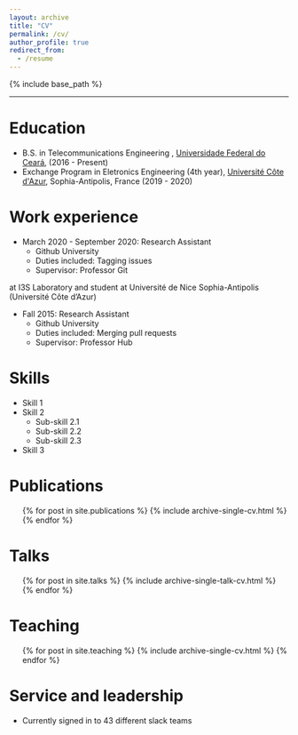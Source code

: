 ```yaml
---
layout: archive
title: "CV"
permalink: /cv/
author_profile: true
redirect_from:
  - /resume
---
```


{% include base_path %}

---
Education
======
* B.S. in Telecommunications Engineering , [Universidade Federal do Ceará](https://telecom.ufc.br/en/), (2016 - Present)
* Exchange Program in Eletronics Engineering (4th year), [Université Côte d'Azur](https://polytech.univ-cotedazur.fr/formations/formations-ingenieurs/ingenieur-electronique), Sophia-Antipolis, France (2019 - 2020)
<!-- * Ph.D in Version Control Theory, GitHub University, 2018 (expected) -->

Work experience
======
* March 2020 - September 2020: Research Assistant
  * Github University
  * Duties included: Tagging issues
  * Supervisor: Professor Git

 at I3S Laboratory and student at Université de Nice Sophia-Antipolis (Université Côte d’Azur)

* Fall 2015: Research Assistant
  * Github University
  * Duties included: Merging pull requests
  * Supervisor: Professor Hub
  
Skills
======
* Skill 1
* Skill 2
  * Sub-skill 2.1
  * Sub-skill 2.2
  * Sub-skill 2.3
* Skill 3

Publications
======
  <ul>{% for post in site.publications %}
    {% include archive-single-cv.html %}
  {% endfor %}</ul>
  
Talks
======
  <ul>{% for post in site.talks %}
    {% include archive-single-talk-cv.html %}
  {% endfor %}</ul>
  
Teaching
======
  <ul>{% for post in site.teaching %}
    {% include archive-single-cv.html %}
  {% endfor %}</ul>
  
Service and leadership
======
* Currently signed in to 43 different slack teams
